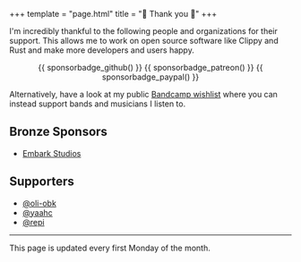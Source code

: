 +++
template = "page.html"
title = "🎉 Thank you 🎉"
+++

I'm incredibly thankful to the following people and organizations for their support. This allows me to work on open source software like Clippy and Rust and make more developers and users happy.

<div style="text-align:center">
{{ sponsorbadge_github() }} {{ sponsorbadge_patreon() }} {{ sponsorbadge_paypal() }}
</div>

Alternatively, have a look at my public [Bandcamp wishlist] where you can
instead support bands and musicians I listen to.

## Bronze Sponsors

* [Embark Studios](https://github.com/EmbarkStudios)

## Supporters

* [@oli-obk](https://github.com/oli-obk)
* [@yaahc](https://github.com/yaahc)
* [@repi](https://github.com/repi)

<!---
## Gold sponsors
## Silver sponsors
## Bronze sponsors

Everyone below 50€/mo
-->
-----

This page is updated every first Monday of the month.

[Bandcamp wishlist]: https://bandcamp.com/philhansch/wishlist
